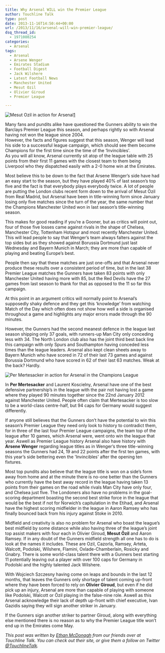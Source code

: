 ```yaml
---
title: Why Arsenal WILL win the Premier League
author: Touchline Talk
type: post
date: 2013-11-16T14:50:44+00:00
url: /2013/11/16/arsenal-will-win-premier-league/
dsq_thread_id:
  - 1971080254
categories:
  - Arsenal
tags:
  - Arsenal
  - Arsene Wenger
  - Emirates Stadium
  - Football Digest
  - Jack Wilshere
  - Latest Football News
  - Manchester United
  - Mesut Ozil
  - Olivier Giroud
  - Premier League

---
```

![Mesut Ozil in action for Arsenal](/uploads/2013/11/Mesut-Ozil-Arsenal.jpg)[1]

Many fans and pundits alike have questioned the Gunners ability to win the Barclays Premier League this season, and perhaps rightly so with Arsenal having not won the league since 2004.   
However, the facts and figures suggest that this season, Wenger will lead his side to a successful league campaign, which should see them become Champions for the first time since the time of the &#8216;Invincibles'.   
As you will all know, Arsenal currently sit atop of the league table with 25 points from their first 11 games with the closest team to them being Liverpool who they dispatched <!--more--> easily with a 2-0 home win at the Emirates.

Most believe this to be down to the fact that Arsene Wenger’s side have had an easy start to the season, but they have played 40% of last season’s top five and the fact is that everybody plays everybody twice. A lot of people are putting the London clubs recent form down to the arrival of Mesut Özil from Real Madrid, but Arsenal have been in title-winning form since January losing only five matches since the turn of the year, the same number that the Champions Manchester United won in last season’s title-winning season.

This makes for good reading if you’re a Gooner, but as critics will point out, four of those five losses came against rivals in the shape of Chelsea, Manchester City, Tottenham Hotspur and most recently Manchester United. This will lead people to say that Wenger’s team always falters against the top sides but as they showed against Borussia Dortmund just last Wednesday and Bayern Munich in March; they are more than capable of playing and beating Europe’s best.

People then say that these matches are just one-offs and that Arsenal never produce these results over a consistent period of time, but in the last 38 Premier League matches the Gunners have taken 83 points with only Manchester United having more with 85, but the Red Devils have the 27 games from last season to thank for that as opposed to the 11 so far this campaign.

At this point in an argument critics will normally point to Arsenal’s supposedly shaky defence and they get this ‘knowledge’ from watching Match of the Day which often does not show how well a side is organised throughout a game and highlights any major errors made through the 90 minutes.

However, the Gunners had the second meanest defence in the league last season shipping only 37 goals, with runners-up Man City only conceding less with 34. The North London club also has the joint third best back line this campaign with only Spurs and Southampton having conceded less times than the league leaders. Arsenal also kept clean sheets away to Bayern Munich who have scored in 72 of their last 73 games and against Borussia Dortmund who have scored in 62 of their last 63 matches. Weak at the back? Hardly.

![Per Mertesacker in action for Arsenal in the Champions League](/uploads/2013/11/Per-Mertesacker-Arsenal.jpg")

In **Per Mertesacker** and Laurent Koscielny, Arsenal have one of the best defensive partnership’s in the league with the pair not having lost a game where they played 90 minutes together since the 22nd January 2012 against Manchester United. People often claim that Mertesacker is too slow to be a world-class centre-half, but 94 caps for Germany would suggest differently.

If anyone still believes that the Gunners don’t have the potential to win this season’s Premier League they need only look to history to contradict them, for in three of the last four Premier League campaigns, the team top of the league after 10 games, which Arsenal were, went onto win the league that year. Aswell as Premier League history Arsenal also have history with **Arsene Wenger** regarding league titles as in Wenger’s three title-winning seasons the Gunners had 24, 19 and 22 points after the first ten games, with this year’s side bettering even the 'Invincibles' after the opening ten fixtures.

Most top pundits also believe that the league title is won on a side’s form away from home and at the minute there is no-one better than the Gunners who currently have the best away record in the league having taken 13 points from their games on the road while rivals Man City have only four, and Chelsea just five. The Londoners also have no problems in the goal-scoring department boasting the second best strike force in the league that would be the best if not for Norwich’s capitulation in the Etihad, and Arsenal have the highest scoring midfielder in the league in Aaron Ramsey who has finally bounced back from his injury against Stoke in 2010.

Midfield and creativity is also no problem for Arsenal who boast the league’s best midfield by some distance while also having three of the league’s joint top assist makers with four each in Olivier Giroud, **Mesut Özil** and Aaron Ramsey. If in any doubt of the Gunners midfield strength all one has to do is look at the names it includes. These are Ozil, Cazorla, Ramsey, Arteta, Walcott, Podolski, Wilshere, Flamini, Oxlade-Chamberlain, Rosicky and Gnabry. There is some world-class talent there with a Gunners best starting 11 potentially leaving out a player with over 100 caps for Germany in Podolski and the highly talented Jack Wilshere.

With Wojciech Szczesny having come on leaps and bounds in the last 12 months, that leaves the Gunners only shortage of talent coming up-front where they have been forced to rely on **Olivier Giroud**, but even if he did pick up an injury, Arsenal are more than capable of playing with someone like Podolski, Walcott or Özil playing in the false-nine role. Aswell as this Arsenal acknowledge their lack of depth up-front with chief executive, Ivan Gazidis saying they will sign another striker in January.

If the Gunners sign another striker to partner Giroud, along with everything else mentioned there is no reason as to why the Premier League title won’t end up in the Emirates come May.

_This post was written by [Ethan McDonagh][2] from our friends over at Touchline Talk. You can check out their site, or give them a follow on Twitter [@TouchlineTalk][3]._

 [1]: /uploads/2013/11/Mesut-Ozil-Arsenal.jpg
 [2]: https://twitter.com/EytMcD
 [3]: https://twitter.com/touchlinetalk
